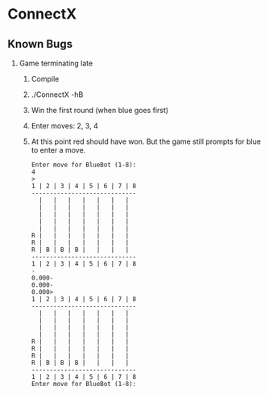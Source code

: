 # ConnectX

## Known Bugs

1. Game terminating late

    1. Compile
    2. ./ConnectX -hB
    3. Win the first round (when blue goes first)
    4. Enter moves: 2, 3, 4
    5. At this point red should have won. But the game still prompts for blue to enter a move.
    
        ```
        Enter move for BlueBot (1-8):
        4
        >
        1 | 2 | 3 | 4 | 5 | 6 | 7 | 8
        -----------------------------
          |   |   |   |   |   |   |  
          |   |   |   |   |   |   |  
          |   |   |   |   |   |   |  
          |   |   |   |   |   |   |  
          |   |   |   |   |   |   |  
        R |   |   |   |   |   |   |  
        R |   |   |   |   |   |   |  
        R | B | B | B |   |   |   |  
        -----------------------------
        1 | 2 | 3 | 4 | 5 | 6 | 7 | 8
        -
        0.000-
        0.000-
        0.000>
        1 | 2 | 3 | 4 | 5 | 6 | 7 | 8
        -----------------------------
          |   |   |   |   |   |   |  
          |   |   |   |   |   |   |  
          |   |   |   |   |   |   |  
          |   |   |   |   |   |   |  
        R |   |   |   |   |   |   |  
        R |   |   |   |   |   |   |  
        R |   |   |   |   |   |   |  
        R | B | B | B |   |   |   |  
        -----------------------------
        1 | 2 | 3 | 4 | 5 | 6 | 7 | 8
        Enter move for BlueBot (1-8):

        
        ```